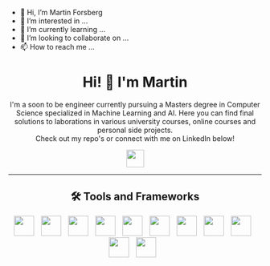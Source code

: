 - 👋 Hi, I’m Martin Forsberg
- 👀 I’m interested in ...
- 🌱 I’m currently learning ...
- 💞️ I’m looking to collaborate on ...
- 📫 How to reach me ...


<h1 align='center'>Hi! 👋 I'm Martin</h1>

<p align='center'>I'm a soon to be engineer currently pursuing a Masters degree in Computer Science specialized in Machine Learning and AI. 
Here you can find final solutions to laborations in various university courses, online courses and personal side projects. <br>Check out my repo's or connect with me on LinkedIn below!</p>

<div align='center'>
  <a href="https://www.linkedin.com/in/martin-forsberg/" target="_blank">
    <img width="35px" src="https://raw.githubusercontent.com/peterthehan/peterthehan/master/assets/linkedin.svg"/>
  </a>
</div>

---

<h2 align='center'>🛠️ Tools and Frameworks</h2>
<div align='center'>
<img width=40px style='padding-right:10px;' src="https://cdn.jsdelivr.net/gh/devicons/devicon/icons/python/python-original.svg" />
<img width=40px style='padding-right:10px;' src="https://cdn.jsdelivr.net/gh/devicons/devicon/icons/java/java-original-wordmark.svg" />
<img width=40px style='padding-right:10px;' src="https://cdn.jsdelivr.net/gh/devicons/devicon/icons/javascript/javascript-original.svg" />
<img width=40px style='padding-right:10px;' src="https://cdn.jsdelivr.net/gh/devicons/devicon/icons/css3/css3-original.svg" />
<img width=40px style='padding-right:10px;' src="https://cdn.jsdelivr.net/gh/devicons/devicon/icons/html5/html5-original.svg" />
<img width=40px style='padding-right:10px;' src="https://cdn.jsdelivr.net/gh/devicons/devicon/icons/django/django-plain.svg" />
<img width=40px style='padding-right:10px;' src="https://cdn.jsdelivr.net/gh/devicons/devicon/icons/react/react-original.svg" />
<img width=40px style='padding-right:10px;' src="https://cdn.jsdelivr.net/gh/devicons/devicon/icons/firebase/firebase-plain.svg" />
<!-- <img width=40px style='padding-right:10px;' src="https://cdn.jsdelivr.net/gh/devicons/devicon/icons/graphql/graphql-plain.svg" /> -->
<img width=40px style='padding-right:10px;' src="https://cdn.jsdelivr.net/gh/devicons/devicon/icons/mysql/mysql-original.svg" />
<img width=40px style='padding-right:10px;' src="https://cdn.jsdelivr.net/gh/devicons/devicon/icons/git/git-original.svg" />
<img width=40px style='padding-right:10px;' src="https://cdn.jsdelivr.net/gh/devicons/devicon/icons/rstudio/rstudio-original.svg" />
</div>

